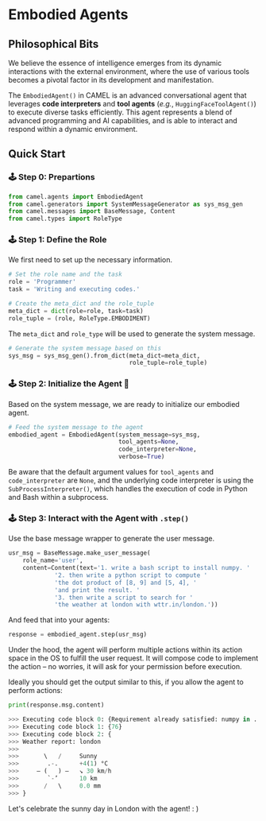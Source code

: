 # Embodied Agents

## Philosophical Bits

We believe the essence of intelligence emerges from its dynamic interactions with the external environment, where the use of various tools becomes a pivotal factor in its development and manifestation.

The `EmbodiedAgent()` in CAMEL is an advanced conversational agent that leverages **code interpreters** and **tool agents** (*e.g.*, `HuggingFaceToolAgent()`) to execute diverse tasks efficiently. This agent represents a blend of advanced programming and AI capabilities, and is able to interact and respond within a dynamic environment.


## Quick Start


### 🕹 Step 0: Prepartions
```python
from camel.agents import EmbodiedAgent
from camel.generators import SystemMessageGenerator as sys_msg_gen
from camel.messages import BaseMessage, Content
from camel.types import RoleType
```

### 🕹 Step 1: Define the Role
We first need to set up the necessary information.
```python
# Set the role name and the task
role = 'Programmer'
task = 'Writing and executing codes.'

# Create the meta_dict and the role_tuple
meta_dict = dict(role=role, task=task)
role_tuple = (role, RoleType.EMBODIMENT)
```
The `meta_dict` and `role_type` will be used to generate the system message.
```python
# Generate the system message based on this
sys_msg = sys_msg_gen().from_dict(meta_dict=meta_dict,
                                  role_tuple=role_tuple)
```
### 🕹 Step 2: Initialize the Agent 🐫
Based on the system message, we are ready to initialize our embodied agent.
```python
# Feed the system message to the agent
embodied_agent = EmbodiedAgent(system_message=sys_msg,
                               tool_agents=None,
                               code_interpreter=None,
                               verbose=True)
```
Be aware that the default argument values for `tool_agents` and `code_interpreter` are `None`, and the underlying code interpreter is using the `SubProcessInterpreter()`, which handles the execution of code in Python and Bash within a subprocess.


### 🕹 Step 3: Interact with the Agent with `.step()`
Use the base message wrapper to generate the user message.
```python
usr_msg = BaseMessage.make_user_message(
    role_name='user',
    content=Content(text='1. write a bash script to install numpy. '
             '2. then write a python script to compute '
             'the dot product of [8, 9] and [5, 4], '
             'and print the result. '
             '3. then write a script to search for '
             'the weather at london with wttr.in/london.'))
```
And feed that into your agents:
```python
response = embodied_agent.step(usr_msg)
```
Under the hood, the agent will perform multiple actions within its action space in the OS to fulfill the user request. It will compose code to implement the action – no worries, it will ask for your permission before execution.

Ideally you should get the output similar to this, if you allow the agent to perform actions:
```python
print(response.msg.content)

>>> Executing code block 0: {Requirement already satisfied: numpy in ...}
>>> Executing code block 1: {76}
>>> Executing code block 2: {
>>> Weather report: london
>>>
>>>       \   /     Sunny
>>>        .-.      +4(1) °C
>>>     ― (   ) ―   ↘ 30 km/h
>>>        `-’      10 km
>>>       /   \     0.0 mm
>>> }
```
Let's celebrate the sunny day in London with the agent! : )
